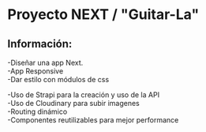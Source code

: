 # Proyecto NEXT / "Guitar-La"


## Información:

-Diseñar una app Next. <br>
-App Responsive<br>
-Dar estilo con módulos de css<br>

-Uso de Strapi para la creación y uso de la API<br>
-Uso de Cloudinary para subir imagenes<br>
-Routing dinámico<br>
-Componentes reutilizables para mejor performance<br>

